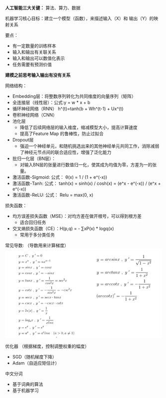 **人工智能三大关键：** 算法、算力、数据

机器学习核心目标：建立一个模型（函数），来描述输入（X）和 输出（Y）的映射关系

要点：

- 有一定数量的训练样本
- 输入和输出有关联关系
- 输入和输出可以数值化表示
- 任务需要有预测价值

**建模之前思考输入输出有没有关系**

网络结构：

- Embedding层：将整数序列转化为共同维度的向量序列（矩阵）
- 全连接层（线性层）：公式:y = w * x + b
- 循环神经网络（RNN） h^(t)=tanh(b + Wh^(t-1) + Ux^(t)
- 卷积神经网络（CNN）
- 池化层
    - 降低了后续网络层的输入维度，缩减模型大小，提高计算速度
    - 提高了Feature Map 的鲁棒性，防止过拟合
- Dropout层
    - 强迫一个神经单元，和随机挑选出来的其他神经单元共同工作，消除减弱了神经元节点间的联合适应性，增强了泛化能力
- 批归一化层（BN层）：
    - 对输入BN层的张量进行数值归一化，使其成为均值为零，方差为一的张量。
- 激活函数-Sigmoid: 公式： θ(x) = 1 / (1 + e^(-x))
- 激活函数-Tanh: 公式： tanh(x) = sinh(x) / cosh(x) = (e^x - e^(-x)) / (e^x + e^(-x))
- 激活函数-ReLU: 公式： Relu = max(0, x)

损失函数：

- 均方误差损失函数（MSE）：对均方差在做开根号，可以得到根方差
    - 适合回归任务
- 交叉熵损失函数（CE）：H(p,q) = - ∑xP(x) * logq(x)
    - 常用于多分类任务

常见导数: （导数用来计算梯度）
![img.png](picture/导数.png)

优化器 （根据梯度，控制调整权重的幅度）

- SGD（随机梯度下降）
- Adam（自适应矩估计）

中文分词
- 基于词典的算法
- 基于机器学习